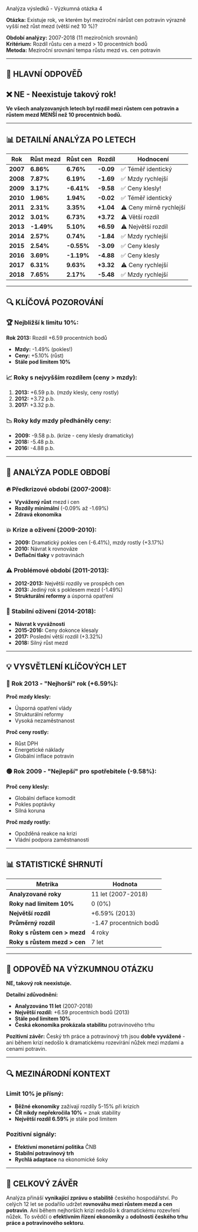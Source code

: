Analýza výsledků - Výzkumná otázka 4

**Otázka:** Existuje rok, ve kterém byl meziroční nárůst cen potravin výrazně vyšší než růst mezd (větší než 10 %)?

**Období analýzy:** 2007-2018 (11 meziročních srovnání)  
**Kritérium:** Rozdíl růstu cen a mezd > 10 procentních bodů  
**Metoda:** Meziroční srovnání tempa růstu mezd vs. cen potravin

---

## 🎯 **HLAVNÍ ODPOVĚĎ**

## **❌ NE - Neexistuje takový rok!**

**Ve všech analyzovaných letech byl rozdíl mezi růstem cen potravin a růstem mezd MENŠÍ než 10 procentních bodů.**

---

## 📊 **DETAILNÍ ANALÝZA PO LETECH**

| Rok | Růst mezd | Růst cen | Rozdíl | Hodnocení |
|-----|-----------|----------|---------|-----------|
| **2007** | **6.86%** | **6.76%** | **-0.09** | ✅ Téměř identický |
| **2008** | **7.87%** | **6.19%** | **-1.69** | ✅ Mzdy rychlejší |
| **2009** | **3.17%** | **-6.41%** | **-9.58** | ✅ Ceny klesly! |
| **2010** | **1.96%** | **1.94%** | **-0.02** | ✅ Téměř identický |
| **2011** | **2.31%** | **3.35%** | **+1.04** | ⚠️ Ceny mírně rychlejší |
| **2012** | **3.01%** | **6.73%** | **+3.72** | ⚠️ Větší rozdíl |
| **2013** | **-1.49%** | **5.10%** | **+6.59** | ⚠️ Největší rozdíl |
| **2014** | **2.57%** | **0.74%** | **-1.84** | ✅ Mzdy rychlejší |
| **2015** | **2.54%** | **-0.55%** | **-3.09** | ✅ Ceny klesly |
| **2016** | **3.69%** | **-1.19%** | **-4.88** | ✅ Ceny klesly |
| **2017** | **6.31%** | **9.63%** | **+3.32** | ⚠️ Ceny rychlejší |
| **2018** | **7.65%** | **2.17%** | **-5.48** | ✅ Mzdy rychlejší |

---

## 🔍 **KLÍČOVÁ POZOROVÁNÍ**

### **🏆 Nejbližší k limitu 10%:**
**Rok 2013:** Rozdíl +6.59 procentních bodů
- **Mzdy:** -1.49% (pokles!)
- **Ceny:** +5.10% (růst)
- **Stále pod limitem 10%**

### **📈 Roky s nejvyšším rozdílem (ceny > mzdy):**
1. **2013:** +6.59 p.b. (mzdy klesly, ceny rostly)
2. **2012:** +3.72 p.b.
3. **2017:** +3.32 p.b.

### **📉 Roky kdy mzdy předháněly ceny:**
- **2009:** -9.58 p.b. (krize - ceny klesly dramaticky)
- **2018:** -5.48 p.b.
- **2016:** -4.88 p.b.

---

## 🎢 **ANALÝZA PODLE OBDOBÍ**

### **🔥 Předkrizové období (2007-2008):**
- **Vyvážený růst** mezd i cen
- **Rozdíly minimální** (-0.09% až -1.69%)
- **Zdravá ekonomika**

### **💥 Krize a oživení (2009-2010):**
- **2009:** Dramatický pokles cen (-6.41%), mzdy rostly (+3.17%)
- **2010:** Návrat k rovnováze
- **Deflační tlaky** v potravinách

### **⚠️ Problémové období (2011-2013):**
- **2012-2013:** Největší rozdíly ve prospěch cen
- **2013:** Jediný rok s poklesem mezd (-1.49%)
- **Strukturální reformy** a úsporná opatření

### **🚀 Stabilní oživení (2014-2018):**
- **Návrat k vyvážnosti**
- **2015-2016:** Ceny dokonce klesaly
- **2017:** Poslední větší rozdíl (+3.32%)
- **2018:** Silný růst mezd

---

## 💡 **VYSVĚTLENÍ KLÍČOVÝCH LET**

### **🔴 Rok 2013 - "Nejhorší" rok (+6.59%):**
**Proč mzdy klesly:**
- Úsporná opatření vlády
- Strukturální reformy
- Vysoká nezaměstnanost

**Proč ceny rostly:**
- Růst DPH
- Energetické náklady
- Globální inflace potravin

### **🟢 Rok 2009 - "Nejlepší" pro spotřebitele (-9.58%):**
**Proč ceny klesly:**
- Globální deflace komodit
- Pokles poptávky
- Silná koruna

**Proč mzdy rostly:**
- Opožděná reakce na krizi
- Vládní podpora zaměstnanosti

---

## 📊 **STATISTICKÉ SHRNUTÍ**

| Metrika | Hodnota |
|---------|---------|
| **Analyzované roky** | 11 let (2007-2018) |
| **Roky nad limitem 10%** | 0 (0%) |
| **Největší rozdíl** | +6.59% (2013) |
| **Průměrný rozdíl** | -1.47 procentních bodů |
| **Roky s růstem cen > mezd** | 4 roky |
| **Roky s růstem mezd > cen** | 7 let |

---

## 🎯 **ODPOVĚĎ NA VÝZKUMNOU OTÁZKU**

**NE, takový rok neexistuje.**

**Detailní zdůvodnění:**
- **Analyzováno 11 let** (2007-2018)
- **Největší rozdíl:** +6.59 procentních bodů (2013)
- **Stále pod limitem 10%**
- **Česká ekonomika prokázala stabilitu** potravinového trhu

**Pozitivní závěr:** Český trh práce a potravinový trh jsou **dobře vyvážené** - ani během krizí nedošlo k dramatickému rozevírání nůžek mezi mzdami a cenami potravin.

---

## 🔍 **MEZINÁRODNÍ KONTEXT**

### **Limit 10% je přísný:**
- **Běžné ekonomiky** zažívají rozdíly 5-15% při krizích
- **ČR nikdy nepřekročila 10%** = znak stability
- **Největší rozdíl 6.59%** je stále pod limitem

### **Pozitivní signály:**
- **Efektivní monetární politika** ČNB
- **Stabilní potravinový trh**
- **Rychlá adaptace** na ekonomické šoky

---

## 🎉 **CELKOVÝ ZÁVĚR**

Analýza přináší **vynikající zprávu o stabilitě** českého hospodářství. Po celých 12 let se podařilo udržet **rovnováhu mezi růstem mezd a cen potravin**. 
Ani během nejhorších krizí nedošlo k dramatickému rozevření nůžek. To svědčí o **efektivním řízení ekonomiky** a **odolnosti českého trhu práce a potravinového sektoru**.
